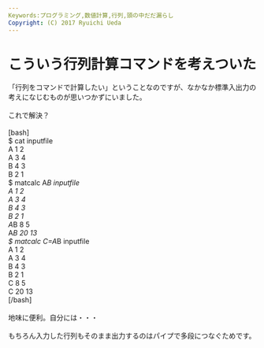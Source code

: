 ```yaml
---
Keywords:プログラミング,数値計算,行列,頭の中だだ漏らし
Copyright: (C) 2017 Ryuichi Ueda
---
```

# こういう行列計算コマンドを考えついた
「行列をコマンドで計算したい」ということなのですが、なかなか標準入出力の考えになじむものが思いつかずにいました。<br />
<br />
これで解決？<br />
<br />
[bash]<br />
$ cat inputfile<br />
A 1 2<br />
A 3 4<br />
B 4 3<br />
B 2 1<br />
$ matcalc A*B inputfile<br />
A 1 2<br />
A 3 4<br />
B 4 3<br />
B 2 1<br />
A*B 8 5<br />
A*B 20 13<br />
$ matcalc C=A*B inputfile<br />
A 1 2<br />
A 3 4<br />
B 4 3<br />
B 2 1<br />
C 8 5<br />
C 20 13<br />
[/bash]<br />
<br />
地味に便利。自分には・・・<br />
<br />
もちろん入力した行列もそのまま出力するのはパイプで多段につなぐためです。
